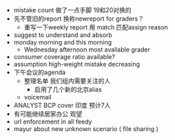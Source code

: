 - mistake count 做了一点手脚 19和20对换的
- 先不管旧的report 换称newreport for graders？
	- 重写一下weekly report 用 match 匹配assign reason
- suggest to understand and absorb
- monday morning and this morning
	- Wednesday afternoon most avaliable grader
- consumer coverage ratio available?
- assumption high-weight mistake decreasing
- 下午会议的agenda
	- 整理名单 我们组内需要关注的人
		- 启用了几个新的北京alias
	- voicemail
- ANALYST BCP cover 印度 预计7人
- 有可能继续居家办公 观望
- url enforcement in all feedy
- mayur about new unknown scenario ( file sharing )